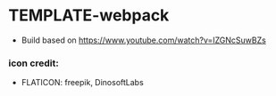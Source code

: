 # TEMPLATE-webpack

- Build based on https://www.youtube.com/watch?v=IZGNcSuwBZs

### icon credit:

- FLATICON: freepik, DinosoftLabs
